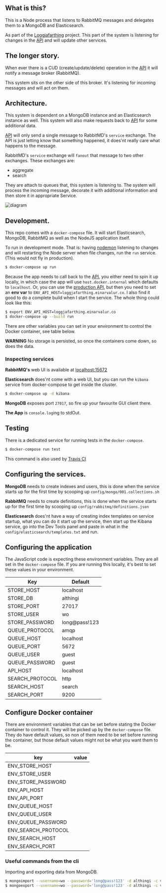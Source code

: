 
## What is this?
This is a Node process that listens to RabbitMQ messages and delegates them to a MongoDB and Elasticsearch.

As part of the [Loggjafarthing](https://github.com/fizk/AlthingiMaster) project. This part of the system is
listening for changes in the [API](https://github.com/fizk/Loggjafarthing) and will update other services.

## The longer story.
When ever there is a CUD (create/update/delete) operation in the [API](https://github.com/fizk/Loggjafarthing) it will
notify a message broker (RabbitMQ).

This system sits on the other side of this broker. It's listening for incoming messages and will act on them.

## Architecture.
This system is dependent on a MongoDB instance and an Elasticsearch instance as well. This system will also make
requests back to [API](https://github.com/fizk/Loggjafarthing) for some additional data.

[API](https://github.com/fizk/Loggjafarthing) will only send a single message to RabbitMD's `service` exchange. The API
is just letting know that something happened, it does'nt really care what happens to the message.

RabbitMD's `service` exchange will `fanout` that message to two other exchanges. These exchanges are:

* aggregate
* search

They are attach to queues that, this system is listening to. The system will process the incoming message,
decorate it with additional information and then store it in appropriate Service. 

![diagram](https://user-images.githubusercontent.com/386336/66708148-b12ef500-ed97-11e9-8983-4054cd0942a6.png)


## Development.
This repo comes with a `docker-compose` file. It will start Elasticsearch, MongoDB, RabbitMQ as well as the 
NodeJS application itself.

To run in development mode. That is: having [nodemon](https://nodemon.io/) listening to changes and will restarting 
the Node server when file changes, run the `run` service. (This would not fly in production).

```bash
$ docker-compose up run
``` 

Because the app needs to call back to the [API](https://github.com/fizk/Loggjafarthing), you either need to spin it up
locally, in which case the app will use `host.docker.internal` which defaults to `localhost`. Or, you can use the
[production API](http://loggjafarthing.einarvalur.co:8080), but then you need to set an **env var** 
to `ENV_API_HOST=loggjafarthing.einarvalur.co`. I also find it good to do a complete build when I start the service. 
The whole thing could look like this:

```bash
$ export ENV_API_HOST=loggjafarthing.einarvalur.co 
$ docker-compose up --build run
``` 

There are other variables you can set in your environment to control the Docker container, see table below.

**WARNING**
No storage is persisted, so once the containers come down, so does the data.

### Inspecting services

**RabbitMQ's** web UI is available at [localhost:15672](http://localhost:15672)

**Elasticsearch** does'nt come with a web UI, but you can run the `kibana` service from docker-compose to get inside the
cluster.

```bash
$ docker-compose up -d kibana
``` 

**MongoDB** exposes port `27017`, so fire up your favourite GUI client there.

**The App** is `console.log`ing to stdOut.

## Testing
There is a dedicated service for running tests in the `docker-compose`.

```bash
$ docker-compose run test
``` 

This command is also used by [Travis CI](https://travis-ci.com)

## Configuring the services.

**MongoDB** needs to create indexes and users, this is done when the service starts up for the first time by scooping up
`config/mongo/001.collections.sh`

**RabbitMQ** needs to create definitions, this is done when the service starts up for the first time by scooping up
`config/rabbitmq/definitions.json`

**Elasticsearch** does'nt have a way of creating index templates on service startup, what you can do it start up the
service, then start up the Kibana service, go into the Dev Tools panel and paste in what in the 
`config/elasticsearch/templates.txt` and run.

## Configuring the application
The JavaScript code is expecting these environment variables. They are all set in the `docker-compose` file. If you
are running this locally, it's best to set these values in your environment.


| Key               | Default       |
| ----------------- | ------------- |
| STORE_HOST        | localhost     |
| STORE_DB          | althingi      |
| STORE_PORT        | 27017         |
| STORE_USER        | wo            |
| STORE_PASSWORD    | long@pass!123 |
| QUEUE_PROTOCOL    | amqp          |
| QUEUE_HOST        | localhost     |
| QUEUE_PORT        | 5672          |
| QUEUE_USER        | guest         |
| QUEUE_PASSWORD    | guest         |
| API_HOST          | localhost     |
| SEARCH_PROTOCOL   | http          |
| SEARCH_HOST       | search        |
| SEARCH_PORT       | 9200          |


## Configure Docker container
There are environment variables that can be set before stating the Docker container to control it. They will be picked
up by the `docker-compose` file. They do have default values, so non of them need to be set before running the
container, but those default values might not be what you want them to be.

| key                  | value |
| -------------------- | ----- |
| ENV_STORE_HOST       |       |
| ENV_STORE_USER       |       |
| ENV_STORE_PASSWORD   |       |
| ENV_API_HOST         |       |
| ENV_API_PORT         |       |
| ENV_QUEUE_HOST       |       |
| ENV_QUEUE_USER       |       |
| ENV_QUEUE_PASSWORD   |       |
| ENV_SEARCH_PROTOCOL  |       |
| ENV_SEARCH_HOST      |       |
| ENV_SEARCH_PORT      |       |



### Useful commands from the cli

Importing and exporting data from MongoDB. 
```bash
$ mongoimport --username=wo --password='long@pass!123' -d althingi -c vote /home/<file-name>.json
$ mongoexport --username=wo --password='long@pass!123' -d althingi -c vote --out /home/<file-name>.json
```
